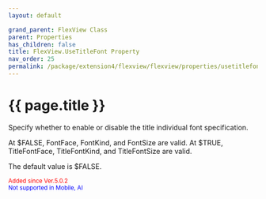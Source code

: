 ```yaml
---
layout: default

grand_parent: FlexView Class
parent: Properties
has_children: false
title: FlexView.UseTitleFont Property
nav_order: 25
permalink: /package/extension4/flexview/flexview/properties/usetitlefont
---
```

# {{ page.title }}

Specify whether to enable or disable the title individual font specification.

At $FALSE, FontFace, FontKind, and FontSize are valid.
At $TRUE, TitleFontFace, TitleFontKind, and TitleFontSize are valid.

The default value is $FALSE.

<small><span style="color:red">Added since Ver.5.0.2</span></small>
<br><small><span style="color:blue">Not supported in Mobile, AI</span></small>